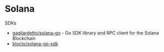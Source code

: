 # Solana

SDKs

- [gagliardetto/solana-go](https://github.com/gagliardetto/solana-go) - Go SDK library and RPC client for the Solana Blockchain
- [blocto/solana-go-sdk](https://github.com/blocto/solana-go-sdk)
